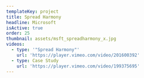 ```yaml
---
templateKey: project
title: Spread Harmony
headline: Microsoft
isActive: true
order: 25
thumbnail: assets/msft_spreadharmony_x.jpg
videos:
  - type: '"Spread Harmony"'
    url: 'https://player.vimeo.com/video/201600392'
  - type: Case Study
    url: 'https://player.vimeo.com/video/199375695'
---
```

